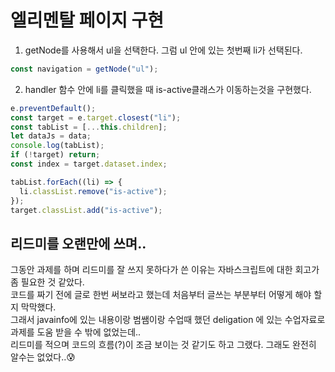 # 엘리멘탈 페이지 구현

1. getNode를 사용해서 ul을 선택한다. 그럼 ul 안에 있는 첫번째 li가 선택된다.

```js
const navigation = getNode("ul");
```

2. handler 함수 안에 li를 클릭했을 때 is-active클래스가 이동하는것을 구현했다.

```js
e.preventDefault();
const target = e.target.closest("li");
const tabList = [...this.children];
let dataJs = data;
console.log(tabList);
if (!target) return;
const index = target.dataset.index;

tabList.forEach((li) => {
  li.classList.remove("is-active");
});
target.classList.add("is-active");
```

## 리드미를 오랜만에 쓰며..

그동안 과제를 하며 리드미를 잘 쓰지 못하다가 쓴 이유는 자바스크립트에 대한 회고가 좀 필요한 것 같았다.<br>
코드를 짜기 전에 글로 한번 써보라고 했는데 처음부터 글쓰는 부분부터 어떻게 해야 할지 막막했다.<br>
그래서 javainfo에 있는 내용이랑 범쌤이랑 수업때 했던 deligation 에 있는 수업자료로 과제를 도움 받을 수 밖에 없었는데..<br>
리드미를 적으며 코드의 흐름(?)이 조금 보이는 것 같기도 하고 그랬다. 그래도 완전히 알수는 없었다..😰
